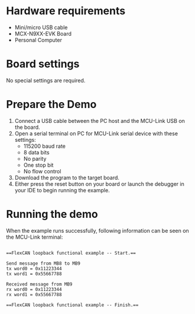 Hardware requirements
=====================
- Mini/micro USB cable
- MCX-N9XX-EVK Board
- Personal Computer

Board settings
==============
No special settings are required.

Prepare the Demo
================
1. Connect a USB cable between the PC host and the MCU-Link USB on the board.
2. Open a serial terminal on PC for MCU-Link serial device with these settings:
   - 115200 baud rate
   - 8 data bits
   - No parity
   - One stop bit
   - No flow control
3. Download the program to the target board.
4. Either press the reset button on your board or launch the debugger in your IDE to begin running
   the example.

Running the demo
================
When the example runs successfully, following information can be seen on the MCU-Link terminal:

~~~~~~~~~~~~~~~~~~~~~~

==FlexCAN loopback functional example -- Start.==

Send message from MB8 to MB9
tx word0 = 0x11223344
tx word1 = 0x55667788

Received message from MB9
rx word0 = 0x11223344
rx word1 = 0x55667788

==FlexCAN loopback functional example -- Finish.==
~~~~~~~~~~~~~~~~~~~~~~
